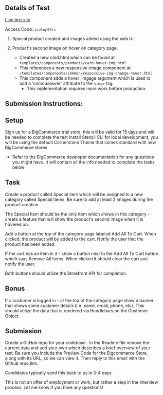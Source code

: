 ## Details of Test

[Live test site](https://test-store6338.mybigcommerce.com/)

Access Code: ```zcolop04rs```

1. Special product created and images added using the web UI.

2. Product's second image on hover on category page.
    - Created a new card.html which can be found at ```templates/components/products/card-hover-img.html```
    - This references a new responsive-image component at: ```/templates/components/common/responsive-img-change-hover.html```
    - This component adds a hover_imgage argument which is used to add a 'onmouseover' attribute to the ```<img>``` tag.
        - This implementation requires more work before production. 

## Submission Instructions:

Setup 
---------- 
Sign up for a BigCommerce trial store, this will be valid for 15 days and will be needed to complete the test 
Install Stencil CLI for local development, you will be using the default Cornerstone Theme that comes standard with new BigCommerce stores 

* Refer to the BigCommerce developer documentation for any questions you might have. It will contain all the info needed to complete the tasks below 


Task 
---------- 
Create a product called Special Item which will be assigned to a new category called Special Items. Be sure to add at least 2 images during the product creation 

The Special Item should be the only item which shows in this category - create a feature that will show the product's second image when it is hovered on. 

Add a button at the top of the category page labeled Add All To Cart. When clicked, the product will be added to the cart. Notify the user that the product has been added. 

If the cart has an item in it - show a button next to the Add All To Cart button which says Remove All Items. When clicked it should clear the cart and notify the user. 

Both buttons should utilize the Storefront API for completion. 

Bonus 
---------- 
If a customer is logged in - at the top of the category page show a banner that shows some customer details (i.e. name, email, phone, etc). This should utilize the data that is rendered via Handlebars on the Customer Object. 

Submission 
-------------------- 
Create a GitHub repo for your codebase . In the Readme file remove the current data and add your own which describes a brief overview of your test. 
Be sure you include the Preview Code for the Bigcommerce Store, along with its URL, so we can view it. Then reply to this email with the Github repo link. 

Candidates typically send this back to us in 3-4 days. 

This is not an offer of employment or work, but rather a step in the interview process. Let me know if you have any questions! 